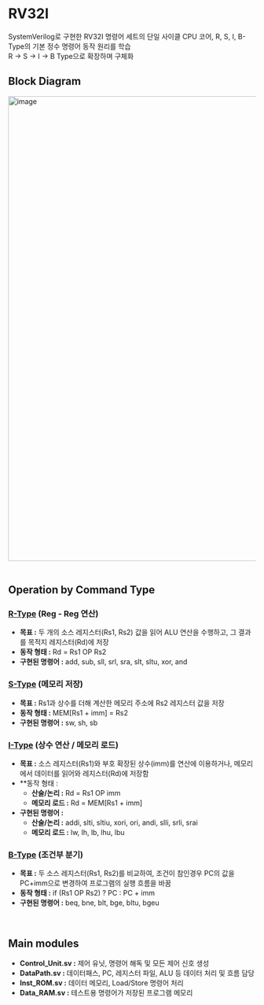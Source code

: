 # RV32I
SystemVerilog로 구현한 RV32I 명령어 세트의 단일 사이클 CPU 코어, R, S, I, B-Type의 기본 정수 명령어 동작 원리를 학습 <br>
R -> S -> I -> B Type으로 확장하며 구체화

## Block Diagram
<div align="conter">
  <img width="1844" height="945" alt="image" src="https://github.com/user-attachments/assets/48f07a2a-cdae-4d2d-becb-5f6938c9f978" />
</div>

<br>

## Operation by Command Type
### [R-Type](https://github.com/J-HanRyang/System_Verilog/tree/main/RV32I/%20R_Type) (Reg - Reg 연산)
- **목표 :** 두 개의 소스 레지스터(Rs1, Rs2) 값을 읽어 ALU 연산을 수행하고, 그 결과를 목적지 레지스터(Rd)에 저장
- **동작 형태 :** Rd = Rs1 OP Rs2
- **구현된 명령어 :** add, sub, sll, srl, sra, slt, sltu, xor, and

### [S-Type](https://github.com/J-HanRyang/System_Verilog/tree/main/RV32I/S_Type) (메모리 저장)
- **목표 :** Rs1과 상수를 더해 계산한 메모리 주소에 Rs2 레지스터 값을 저장
- **동작 형태 :** MEM[Rs1 + imm] = Rs2
- **구현된 명령어 :** sw, sh, sb

### [I-Type](https://github.com/J-HanRyang/System_Verilog/tree/main/RV32I/I_Type) (상수 연산 / 메모리 로드)
- **목표 :** 소스 레지스터(Rs1)와 부호 확장된 상수(imm)를 연산에 이용하거나, 메모리에서 데이터를 읽어와 레지스터(Rd)에 저장함
- **동작 형태 :
  - **산술/논리 :** Rd = Rs1 OP imm
  - **메모리 로드 :** Rd = MEM[Rs1 + imm]
- **구현된 명령어 :**
  - **산술/논리 :** addi, slti, sltiu, xori, ori, andi, slli, srli, srai
  - **메모리 로드 :** lw, lh, lb, lhu, lbu

### [B-Type](https://github.com/J-HanRyang/System_Verilog/tree/main/RV32I/B_Type) (조건부 분기)
- **목표 :** 두 소스 레지스터(Rs1, Rs2)를 비교하여, 조건이 참인경우 PC의 값을 PC+imm으로 변경하여 프로그램의 실행 흐름을 바꿈
- **동작 형태 :** if (Rs1 OP Rs2) ? PC : PC + imm
- **구현된 명령어 :** beq, bne, blt, bge, bltu, bgeu

<br>

## Main modules
- **Control_Unit.sv :** 제어 유닛, 명령어 해독 및 모든 제어 신호 생성
- **DataPath.sv :** 데이터패스, PC, 레지스터 파일, ALU 등 데이터 처리 및 흐름 담당
- **Inst_ROM.sv :** 데이터 메모리, Load/Store 명령어 처리
- **Data_RAM.sv :** 테스트용 명령어가 저장된 프로그램 메모리
